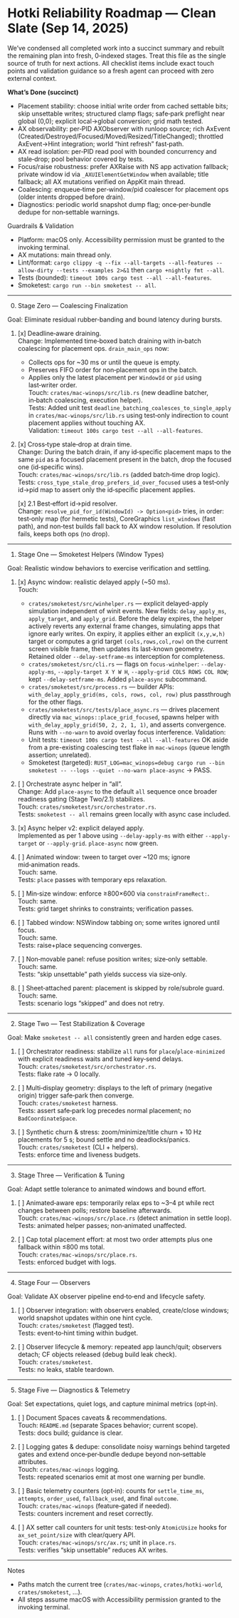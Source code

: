 # Hotki Reliability Roadmap — Clean Slate (Sep 14, 2025)

We’ve condensed all completed work into a succinct summary and rebuilt the remaining plan into fresh, 0‑indexed stages. Treat this file as the single source of truth for next actions. All checklist items include exact touch points and validation guidance so a fresh agent can proceed with zero external context.

**What’s Done (succinct)**
- Placement stability: choose initial write order from cached settable bits; skip unsettable writes; structured clamp flags; safe‑park preflight near global (0,0); explicit local→global conversion; grid math tested.
- AX observability: per‑PID AXObserver with runloop source; rich AxEvent (Created/Destroyed/Focused/Moved/Resized/TitleChanged); throttled AxEvent→Hint integration; world “hint refresh” fast‑path.
- AX read isolation: per‑PID read pool with bounded concurrency and stale‑drop; pool behavior covered by tests.
- Focus/raise robustness: prefer AXRaise with NS app activation fallback; private window id via `_AXUIElementGetWindow` when available; title fallback; all AX mutations verified on AppKit main thread.
- Coalescing: enqueue‑time per‑window/pid coalescer for placement ops (older intents dropped before drain).
- Diagnostics: periodic world snapshot dump flag; once‑per‑bundle dedupe for non‑settable warnings.

Guardrails & Validation
- Platform: macOS only. Accessibility permission must be granted to the invoking terminal.
- AX mutations: main thread only.
- Lint/format: `cargo clippy -q --fix --all-targets --all-features --allow-dirty --tests --examples 2>&1` then `cargo +nightly fmt --all`.
- Tests (bounded): `timeout 100s cargo test --all --all-features`.
- Smoketest: `cargo run --bin smoketest -- all`.

---

0. Stage Zero — Coalescing Finalization

Goal: Eliminate residual rubber‑banding and bound latency during bursts.

1. [x] Deadline‑aware draining.  
   Change: Implemented time‑boxed batch draining with in‑batch coalescing for placement ops. `drain_main_ops` now:
   - Collects ops for ~30 ms or until the queue is empty.
   - Preserves FIFO order for non‑placement ops in the batch.
   - Applies only the latest placement per `WindowId` or `pid` using last‑writer order.  
   Touch: `crates/mac-winops/src/lib.rs` (new deadline batcher, in‑batch coalescing, execution helper).  
   Tests: Added unit test `deadline_batching_coalesces_to_single_apply` in `crates/mac-winops/src/lib.rs` using test‑only indirection to count placement applies without touching AX.  
   Validation: `timeout 100s cargo test --all --all-features`.

2. [x] Cross‑type stale‑drop at drain time.  
   Change: During the batch drain, if any id‑specific placement maps to the same `pid` as a focused placement present in the batch, drop the focused one (id‑specific wins).  
   Touch: `crates/mac-winops/src/lib.rs` (added batch‑time drop logic).  
   Tests: `cross_type_stale_drop_prefers_id_over_focused` uses a test‑only id→pid map to assert only the id‑specific placement applies.

   [x] 2.1 Best‑effort id→pid resolver.  
   Change: `resolve_pid_for_id(WindowId) -> Option<pid>` tries, in order: test‑only map (for hermetic tests), CoreGraphics `list_windows` (fast path), and non‑test builds fall back to AX window resolution. If resolution fails, keeps both ops (no drop).

---

1. Stage One — Smoketest Helpers (Window Types)

Goal: Realistic window behaviors to exercise verification and settling.

1. [x] Async window: realistic delayed apply (~50 ms).  
   Touch:
   - `crates/smoketest/src/winhelper.rs` — explicit delayed-apply simulation independent of winit events. New fields: `delay_apply_ms`, `apply_target`, and `apply_grid`. Before the delay expires, the helper actively reverts any external frame changes, simulating apps that ignore early writes. On expiry, it applies either an explicit `(x,y,w,h)` target or computes a grid target `(cols,rows,col,row)` on the current screen visible frame, then updates its last-known geometry. Retained older `--delay-setframe-ms` interception for completeness.
   - `crates/smoketest/src/cli.rs` — flags on `focus-winhelper`: `--delay-apply-ms`, `--apply-target X Y W H`, `--apply-grid COLS ROWS COL ROW`; kept `--delay-setframe-ms`. Added `place-async` subcommand.
   - `crates/smoketest/src/process.rs` — builder APIs: `with_delay_apply_grid(ms, cols, rows, col, row)` plus passthrough for the other flags.
   - `crates/smoketest/src/tests/place_async.rs` — drives placement directly via `mac_winops::place_grid_focused`, spawns helper with `with_delay_apply_grid(50, 2, 2, 1, 1)`, and asserts convergence. Runs with `--no-warn` to avoid overlay focus interference.
   Validation:
   - Unit tests: `timeout 100s cargo test --all --all-features` OK aside from a pre-existing coalescing test flake in `mac-winops` (queue length assertion; unrelated).
   - Smoketest (targeted): `RUST_LOG=mac_winops=debug cargo run --bin smoketest -- --logs --quiet --no-warn place-async` → PASS.

7. [ ] Orchestrate async helper in “all”.  
   Change: Add `place-async` to the default `all` sequence once broader readiness gating (Stage Two/2.1) stabilizes.  
   Touch: `crates/smoketest/src/orchestrator.rs`.  
   Tests: `smoketest -- all` remains green locally with async case included.

8. [x] Async helper v2: explicit delayed apply.  
   Implemented as per 1 above using `--delay-apply-ms` with either `--apply-target` or `--apply-grid`. `place-async` now green.

2. [ ] Animated window: tween to target over ~120 ms; ignore mid‑animation reads.  
   Touch: same.  
   Tests: `place` passes with temporary eps relaxation.

3. [ ] Min‑size window: enforce ≥800×600 via `constrainFrameRect:`.  
   Touch: same.  
   Tests: grid target shrinks to constraints; verification passes.

4. [ ] Tabbed window: NSWindow tabbing on; some writes ignored until focus.  
   Touch: same.  
   Tests: raise+place sequencing converges.

5. [ ] Non‑movable panel: refuse position writes; size‑only settable.  
   Touch: same.  
   Tests: “skip unsettable” path yields success via size‑only.

6. [ ] Sheet‑attached parent: placement is skipped by role/subrole guard.  
   Touch: same.  
   Tests: scenario logs “skipped” and does not retry.

---

2. Stage Two — Test Stabilization & Coverage

Goal: Make `smoketest -- all` consistently green and harden edge cases.

1. [ ] Orchestrator readiness: stabilize `all` runs for `place`/`place‑minimized` with explicit readiness waits and tuned key‑send delays.  
   Touch: `crates/smoketest/src/orchestrator.rs`.  
   Tests: flake rate → 0 locally.

2. [ ] Multi‑display geometry: displays to the left of primary (negative origin) trigger safe‑park then converge.  
   Touch: `crates/smoketest` harness.  
   Tests: assert safe‑park log precedes normal placement; no `BadCoordinateSpace`.

3. [ ] Synthetic churn & stress: zoom/minimize/title churn + 10 Hz placements for 5 s; bound settle and no deadlocks/panics.  
   Touch: `crates/smoketest` (CLI + helpers).  
   Tests: enforce time and liveness budgets.

---

3. Stage Three — Verification & Tuning

Goal: Adapt settle tolerance to animated windows and bound effort.

1. [ ] Animated‑aware eps: temporarily relax eps to ~3–4 pt while rect changes between polls; restore baseline afterwards.  
   Touch: `crates/mac-winops/src/place.rs` (detect animation in settle loop).  
   Tests: animated helper passes; non‑animated unaffected.

2. [ ] Cap total placement effort: at most two order attempts plus one fallback within ≤800 ms total.  
   Touch: `crates/mac-winops/src/place.rs`.  
   Tests: enforced budget with logs.

---

4. Stage Four — Observers

Goal: Validate AX observer pipeline end‑to‑end and lifecycle safety.

1. [ ] Observer integration: with observers enabled, create/close windows; world snapshot updates within one hint cycle.  
   Touch: `crates/smoketest` (flagged test).  
   Tests: event‑to‑hint timing within budget.

2. [ ] Observer lifecycle & memory: repeated app launch/quit; observers detach; CF objects released (debug build leak check).  
   Touch: `crates/smoketest`.  
   Tests: no leaks, stable teardown.

---

5. Stage Five — Diagnostics & Telemetry

Goal: Set expectations, quiet logs, and capture minimal metrics (opt‑in).

1. [ ] Document Spaces caveats & recommendations.  
   Touch: `README.md` (separate Spaces behavior; current scope).  
   Tests: docs build; guidance is clear.

2. [ ] Logging gates & dedupe: consolidate noisy warnings behind targeted gates and extend once‑per‑bundle dedupe beyond non‑settable attributes.  
   Touch: `crates/mac-winops` logging.  
   Tests: repeated scenarios emit at most one warning per bundle.

3. [ ] Basic telemetry counters (opt‑in): counts for `settle_time_ms`, `attempts`, `order_used`, `fallback_used`, and final `outcome`.  
   Touch: `crates/mac-winops` (feature‑gated if needed).  
   Tests: counters increment and reset correctly.

4. [ ] AX setter call counters for unit tests: test‑only `AtomicUsize` hooks for `ax_set_point/size` with clear/query API.  
   Touch: `crates/mac-winops/src/ax.rs`; unit in `place.rs`.  
   Tests: verifies “skip unsettable” reduces AX writes.

---

Notes
- Paths match the current tree (`crates/mac-winops`, `crates/hotki-world`, `crates/smoketest`, …).
- All steps assume macOS with Accessibility permission granted to the invoking terminal.
